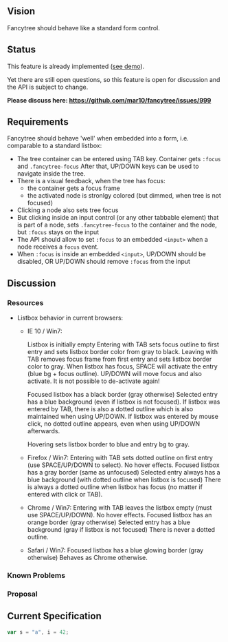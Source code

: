 ## Vision
Fancytree should behave like a standard form control.

## Status
This feature is already implemented ([see demo](https://wwWendt.de/tech/fancytree/demo/sample-form.html)).

Yet there are still open questions, so this feature is open for discussion and the API is subject to change.

**Please discuss here: <https://github.com/mar10/fancytree/issues/999>**

## Requirements
Fancytree should behave 'well' when embedded into a form, i.e. comparable to
a standard listbox:

- The tree container can be entered using TAB key.
  Container gets `:focus` and `.fancytree-focus`
  After that, UP/DOWN keys can be used to navigate inside the tree.
- There is a visual feedback, when the tree has focus:
  - the container gets a focus frame
  - the activated node is stronlgy colored (but dimmed, when tree is not focused)
- Clicking a node also sets tree focus
- But clicking inside an input control (or any other tabbable element) that
  is part of a node, sets `.fancytree-focus` to the container and the node,
  but `:focus` stays on the input
- The API should allow to set `:focus` to an embedded `<input>` when a node
  receives a `focus` event.
- When `:focus` is inside an embedded `<input>`, UP/DOWN should be disabled,
  OR
  UP/DOWN should remove `:focus` from the input

## Discussion
### Resources
- Listbox behavior in current browsers:
    - IE 10 / Win7:

      Listbox is initially empty
      Entering with TAB sets focus outline to first entry and sets listbox border color from gray to black.
      Leaving with TAB removes focus frame from first entry and sets listbox border color to gray.
      When listbox has focus, SPACE will activate the entry (blue bg + focus outline).
      UP/DOWN will move focus and also activate.
      It is not possible to de-activate again!

      Focused listbox has a black border (gray otherwise)
      Selected entry has a blue background (even if listbox is not focused).
      If listbox was entered by TAB, there is also a dotted outline which is
      also maintained when using UP/DOWN.
      If listbox was entered by mouse click, no dotted outline appears, even
      when using UP/DOWN afterwards.

      Hovering sets listbox border to blue and entry bg to gray.

    - Firefox / Win7:
      Entering with TAB sets dotted outline on first entry (use SPACE/UP/DOWN to select).
      No hover effects.
      Focused listbox has a gray border (same as unfocused)
      Selected entry always has a blue background (with dotted outline when
      listbox is focused)
      There is always a dotted outline when listbox has focus (no matter if entered with click or TAB).

    - Chrome / Win7:
      Entering with TAB leaves the listbox empty (must use SPACE/UP/DOWN).
      No hover effects.
      Focused listbox has an orange border (gray otherwise)
      Selected entry has a blue background (gray if listbox is not focused)
      There is never a dotted outline.

    - Safari / Win7:
      Focused listbox has a blue glowing border (gray otherwise)
      Behaves as Chrome otherwise.


### Known Problems

### Proposal


## Current Specification

```js
var s = "a", i = 42;
```
